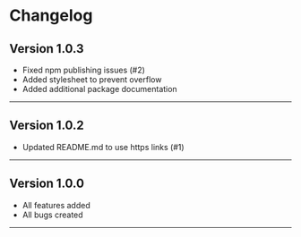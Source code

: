 # Changelog  

## Version 1.0.3  

  * Fixed npm publishing issues (#2)
  * Added stylesheet to prevent overflow
  * Added additional package documentation

--------------------------------  

## Version 1.0.2  

  * Updated README.md to use https links (#1)  

--------------------------------  

## Version 1.0.0  

  * All features added  
  * All bugs created  

--------------------------------  
